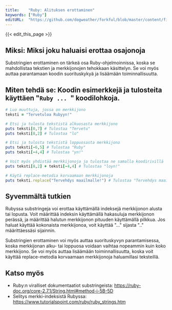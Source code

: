 ```yaml
---
title:    "Ruby: Alituksen erottaminen"
keywords: ["Ruby"]
editURL:  "https://github.com/dogweather/forkful/blob/master/content/fi/ruby/extracting-substrings.md"
---
```


{{< edit_this_page >}}

## Miksi: Miksi  joku haluaisi erottaa osajonoja

Substringien erottaminen on tärkeä osa Ruby-ohjelmoinnissa, koska se mahdollistaa tekstien ja merkkijonojen tehokkaan käsittelyn. Se voi myös auttaa parantamaan koodin suorituskykyä ja lisäämään toiminnallisuutta.

## Miten tehdä se: Koodin esimerkkejä ja tulosteita käyttäen "```Ruby ... ```" koodilohkoja.

```Ruby
# Luo muuttuja, jossa on merkkijono
teksti = "Tervetuloa Rubyyn!"

# Etsi ja tulosta tekstistä alkuosasta merkkijono
puts teksti[0,7] # Tulostaa "Tervetu"
puts teksti[8,2] # Tulostaa "lo"

# Etsi ja tulosta tekstistä loppuosasta merkkijono
puts teksti[-6,5] # Tulostaa "Ruby"
puts teksti[-4,4] # Tulostaa "yn!"

# Voit myös yhdistää merkkijonoja ja tulostaa ne samalla koodirivillä
puts teksti[8,2] + teksti[-4,4] # Tulostaa "loyn!"

# Käytä replace-metodia korvaamaan merkkijonoja
puts teksti.replace("Tervehdys maailmalle!") # Tulostaa "Tervehdys maailmalle!"
```

## Syvemmältä tutkien

Rubyssa substringeja voi erottaa käyttämällä indeksejä merkkijonon alusta tai lopusta. Voit määrittää indeksin käyttämällä hakasuluja merkkijonon perässä, ja määrittää halutun merkkijonon pituuden käyttämällä pilkkua. Jos haluat käyttää kokonaista merkkijonoa, voit käyttää "..." sijasta ".." määrittäessäsi sijainnin.

Substringien erottaminen voi myös auttaa suorituskyvyn parantamisessa, koska merkkijonan alku- tai loppuosa voidaan vaihtaa nopeammin kuin koko merkkijono. Se voi myös auttaa lisäämään toiminnallisuutta, koska voit käyttää replace-metodia korvaamaan merkkijonoja haluamillasi teksteillä.

## Katso myös
- Ruby:n viralliset dokumentaatiot substringeista: https://ruby-doc.org/core-2.7.1/String.html#method-i-5B-5D
- Selitys merkki-indeksistä Rubyssa: https://www.tutorialspoint.com/ruby/ruby_strings.htm